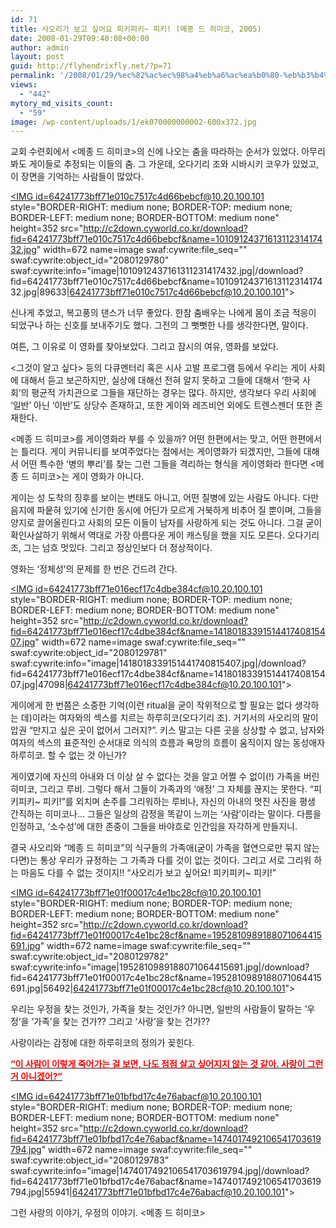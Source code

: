 ```yaml
---
id: 71
title: 사오리가 보고 싶어요 피키피키~ 피키! (메종 드 히미코, 2005)
date: 2008-01-29T09:40:08+00:00
author: admin
layout: post
guid: http://flyhendrixfly.net/?p=71
permalink: '/2008/01/29/%ec%82%ac%ec%98%a4%eb%a6%ac%ea%b0%80-%eb%b3%b4%ea%b3%a0-%ec%8b%b6%ec%96%b4%ec%9a%94-%ed%94%bc%ed%82%a4%ed%94%bc%ed%82%a4-%ed%94%bc%ed%82%a4-%eb%a9%94%ec%a2%85-%eb%93%9c-%ed%9e%88%eb%af%b8%ec%bd%94-200/'
views:
  - "442"
mytory_md_visits_count:
  - "59"
image: /wp-content/uploads/1/ek070000000002-600x372.jpg
---
```

교회 수련회에서 <메종 드 히미코>의 신에 나오는 춤을 따라하는 순서가 있었다. 아무리 봐도 게이들로 추정되는 이들의 춤. 그 가운데, 오다기리 조와 시바시키 코우가 있었고, 이 장면을 기억하는 사람들이 많았다.


  


<A href="http://c2down.cyworld.co.kr/download?fid=64241773bff71e010c7517c4d66bebcf&name=1010912437161311231417432.jpg" target=_blank><IMG id=64241773bff71e010c7517c4d66bebcf@10.20.100.101 style="BORDER-RIGHT: medium none; BORDER-TOP: medium none; BORDER-LEFT: medium none; BORDER-BOTTOM: medium none" height=352 src="http://c2down.cyworld.co.kr/download?fid=64241773bff71e010c7517c4d66bebcf&name=1010912437161311231417432.jpg" width=672 name=image swaf:cywrite:file\_seq="" swaf:cywrite:object\_id="2080129780" swaf:cywrite:info="image|1010912437161311231417432.jpg|/download?fid=64241773bff71e010c7517c4d66bebcf&name=1010912437161311231417432.jpg|89633|64241773bff71e010c7517c4d66bebcf@10.20.100.101"></A>


  


신나게 추었고, 복고풍의 댄스가 너무 좋았다. 한참 춤배우는 나에게 몸이 조금 적응이 되었구나 하는 신호를 보내주기도 했다. 그전의 그 뻣뻣한 나를 생각한다면, 말이다.


  


여튼, 그 이유로 이 영화를 찾아보았다. 그리고 잠시의 여유, 영화를 보았다.


  


<그것이 알고 싶다> 등의 다큐멘터리 혹은 시사 고발 프로그램 등에서 우리는 게이 사회에 대해서 듣고 보곤하지만, 실상에 대해선 전혀 알지 못하고 그들에 대해서 &#8216;한국 사회&#8217;의 평균적 가치관으로 그들을 재단하는 경우는 많다. 하지만, 생각보다 우리 사회에 &#8216;일반&#8217; 아닌 &#8216;이반&#8217;도 상당수 존재하고, 또한 게이와 레즈비언 외에도 트렌스젠더 또한 존재한다.


  


<메종 드 히미코>를 게이영화라 부를 수 있을까? 어떤 한편에서는 맞고, 어떤 한편에서는 틀리다. 게이 커뮤니티를 보여주었다는 점에서는 게이영화가 되겠지만, 그들에 대해서 어떤 특수한 &#8216;병의 뿌리&#8217;를 찾는 그런 그들을 격리하는 형식을 게이영화라 한다면 <메종 드 히미코>는 게이 영화가 아니다.


  


게이는 성 도착의 징후를 보이는 변태도 아니고, 어떤 질병에 있는 사람도 아니다. 다만 음지에 파뭍혀 있기에 신기한 동시에 어딘가 모르게 거북하게 비추어 질 뿐이며, 그들을 양지로 끌어올린다고 사회의 모든 이들이 남자를 사랑하게 되는 것도 아니다. 그걸 굳이 확인사살하기 위해서 역대로 가장 아름다운 게이 캐스팅을 했을 지도 모른다. 오다기리 조, 그는 넘흐 멋있다. 그리고 정상인보다 더 정상적이다.


  


영화는 &#8216;정체성&#8217;의 문제를 한 번은 건드려 간다.


  


<A href="http://c2down.cyworld.co.kr/download?fid=64241773bff71e016ecf17c4dbe384cf&name=1418018339151441740815407.jpg" target=_blank><IMG id=64241773bff71e016ecf17c4dbe384cf@10.20.100.101 style="BORDER-RIGHT: medium none; BORDER-TOP: medium none; BORDER-LEFT: medium none; BORDER-BOTTOM: medium none" height=352 src="http://c2down.cyworld.co.kr/download?fid=64241773bff71e016ecf17c4dbe384cf&name=1418018339151441740815407.jpg" width=672 name=image swaf:cywrite:file\_seq="" swaf:cywrite:object\_id="2080129781" swaf:cywrite:info="image|1418018339151441740815407.jpg|/download?fid=64241773bff71e016ecf17c4dbe384cf&name=1418018339151441740815407.jpg|47098|64241773bff71e016ecf17c4dbe384cf@10.20.100.101"></A>


  


게이에게 한 번쯤은 소중한 기억(이런 ritual을 굳이 작위적으로 할 필요는 없다 생각하는 데)이라는 여자와의 섹스를 치르는 하루히코(오다기리 조). 거기서의 사오리의 말이 압권 &#8220;만지고 싶은 곳이 없어서 그러지?&#8221;. 키스 말고는 다른 곳을 상상할 수 없고, 남자와 여자의 섹스의 표준적인 순서대로 의식의 흐름과 욕망의 흐름이 움직이지 않는 동성애자 하루히코. 할 수 없는 것 아닌가?


  


게이였기에 자신의 아내와 더 이상 살 수 없다는 것을 알고 어쩔 수 없이(!) 가족을 버린 히미코, 그리고 루비. 그렇다 해서 그들이 가족과의 &#8216;애정&#8217; 그 자체를 끊지는 못한다. &#8220;피키피키~ 피키!&#8221;를 외치며 손주를 그리워하는 루비나, 자신의 아내의 멋진 사진을 평생 간직하는 히미코나&#8230; 그들은 일상의 감정을 똑같이 느끼는 &#8216;사람&#8217;이라는 말이다. 다름을 인정하고, &#8216;소수성&#8217;에 대한 존중이 그들을 바야흐로 인간임을 자각하게 만들지니.


  


결국 사오리와 &#8220;메종 드 히미코&#8221;의 식구들의 가족애(굳이 가족을 혈연으로만 묶지 않는다면)는 통상 우리가 규정하는 그 가족과 다를 것이 없는 것이다. 그리고 서로 그리워 하는 마음도 다를 수 없는 것이지!! &#8220;사오리가 보고 싶어요! 피키피키~ 피키!&#8221;


  


<A href="http://c2down.cyworld.co.kr/download?fid=64241773bff71e01f00017c4e1bc28cf&name=1952810989188071064415691.jpg" target=_blank><IMG id=64241773bff71e01f00017c4e1bc28cf@10.20.100.101 style="BORDER-RIGHT: medium none; BORDER-TOP: medium none; BORDER-LEFT: medium none; BORDER-BOTTOM: medium none" height=352 src="http://c2down.cyworld.co.kr/download?fid=64241773bff71e01f00017c4e1bc28cf&name=1952810989188071064415691.jpg" width=672 name=image swaf:cywrite:file\_seq="" swaf:cywrite:object\_id="2080129782" swaf:cywrite:info="image|1952810989188071064415691.jpg|/download?fid=64241773bff71e01f00017c4e1bc28cf&name=1952810989188071064415691.jpg|56492|64241773bff71e01f00017c4e1bc28cf@10.20.100.101"></A>


  


우리는 우정을 찾는 것인가, 가족을 찾는 것인가? 아니면, 일반의 사람들이 말하는 &#8216;우정&#8217;을 &#8216;가족&#8217;을 찾는 건가?? 그리고 &#8216;사랑&#8217;을 찾는 건가??


  


사랑이라는 감정에 대한 하루히코의 정의가 꽂힌다.


  


**<U><FONT color=#fe0000>&#8220;이 사람이 이렇게 죽어가는 걸 보면, 나도 점점 살고 싶어지지 않는 것 같아. 사랑이 그런 거 아니겠어?&#8221;</FONT></U>**


  


<A href="http://c2down.cyworld.co.kr/download?fid=64241773bff71e01bfbd17c4e76abacf&name=1474017492106541703619794.jpg" target=_blank><IMG id=64241773bff71e01bfbd17c4e76abacf@10.20.100.101 style="BORDER-RIGHT: medium none; BORDER-TOP: medium none; BORDER-LEFT: medium none; BORDER-BOTTOM: medium none" height=352 src="http://c2down.cyworld.co.kr/download?fid=64241773bff71e01bfbd17c4e76abacf&name=1474017492106541703619794.jpg" width=672 name=image swaf:cywrite:file\_seq="" swaf:cywrite:object\_id="2080129783" swaf:cywrite:info="image|1474017492106541703619794.jpg|/download?fid=64241773bff71e01bfbd17c4e76abacf&name=1474017492106541703619794.jpg|55941|64241773bff71e01bfbd17c4e76abacf@10.20.100.101"></A>


  


그런 사랑의 이야기, 우정의 이야기. <메종 드 히미코>